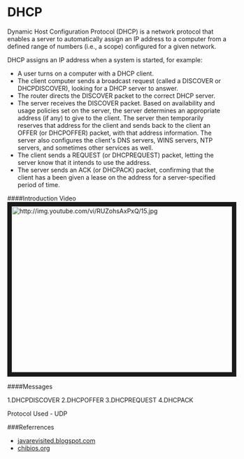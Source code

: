 DHCP
====

Dynamic Host Configuration Protocol (DHCP) is a network protocol that enables a server to automatically assign an IP address to a computer from a defined range of numbers (i.e., a scope) configured for a given network.

DHCP assigns an IP address when a system is started, for example:

* A user turns on a computer with a DHCP client.
* The client computer sends a broadcast request (called a DISCOVER or DHCPDISCOVER), looking for a DHCP server to answer.
* The router directs the DISCOVER packet to the correct DHCP server.
* The server receives the DISCOVER packet. Based on availability and usage policies set on the server, the server determines an appropriate address (if any) to give to the client. The server then temporarily reserves that address for the client and sends back to the client an OFFER (or DHCPOFFER) packet, with that address information. The server also configures the client's DNS servers, WINS servers, NTP servers, and sometimes other services as well.
* The client sends a REQUEST (or DHCPREQUEST) packet, letting the server know that it intends to use the address.
* The server sends an ACK (or DHCPACK) packet, confirming that the client has a been given a lease on the address for a server-specified period of time.

####Introduction Video
<a href="http://www.youtube.com/watch?feature=player_embedded&v=RUZohsAxPxQ
" target="_blank"><img src="http://img.youtube.com/vi/RUZohsAxPxQ/0.jpg" 
alt="http://img.youtube.com/vi/RUZohsAxPxQ/15.jpg" width="540" height="380" border="10" /></a>

####Messages

1.DHCPDISCOVER
2.DHCPOFFER
3.DHCPREQUEST
4.DHCPACK

Protocol Used - UDP

###Referrences

* [javarevisited.blogspot.com](http://javarevisited.blogspot.com/2014/07/9-difference-between-tcp-and-udp-protocol.html)
* [chibios.org](http://www.chibios.org/dokuwiki/doku.php?id=chibios:articles:semaphores_mutexes)

